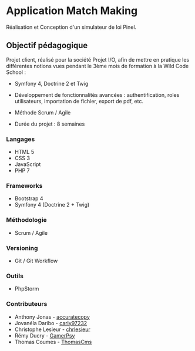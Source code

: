 # Application Match Making

Réalisation et Conception d'un simulateur de loi Pinel.

## Objectif pédagogique

Projet client, réalisé pour la société Projet I/O, afin de mettre en pratique les différentes notions vues pendant
le 3ème mois de formation à la Wild Code School :
* Symfony 4, Doctrine 2 et Twig
* Développement de fonctionnalités avancées : authentification, roles utilisateurs, importation de fichier, export de pdf, etc.
* Méthode Scrum / Agile

* Durée du projet : 8 semaines

### Langages
* HTML 5
* CSS 3
* JavaScript
* PHP 7

### Frameworks
* Bootstrap 4
* Symfony 4 (Doctrine 2 + Twig)

### Méthodologie
* Scrum / Agile

### Versioning
* Git / Git Workflow

### Outils
* PhpStorm

### Contributeurs

* Anthony Jonas - [accuratecopy](https://github.com/accuratecopy)
* Jovanéla Daribo - [carly97232](https://github.com/carly97232)
* Christophe Lesieur - [chrlesieur](https://github.com/chrlesieur)
* Rémy Ducry - [GamerPsy](https://github.com/GamerPsy)
* Thomas Coumes - [ThomasCms](https://github.com/ThomasCms)
